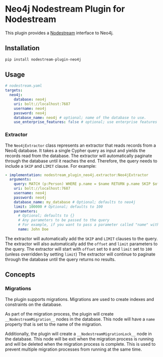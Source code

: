 # Neo4j Nodestream Plugin for Nodestream

This plugin provides a [Nodestream](https://github.com/nodestream-proj/nodestream) interface to Neo4j. 

## Installation

```bash
pip install nodestream-plugin-neo4j
```

## Usage

```yaml
# nodestream.yaml
targets:
  neo4j:
    database: neo4j
    uri: bolt://localhost:7687
    username: neo4j
    password: neo4j
    database_name: neo4j # optional; name of the database to use.
    use_enterprise_features: false # optional; use enterprise features (e.g. node key constraints)
```

### Extractor 

The `Neo4jExtractor` class represents an extractor that reads records from a Neo4j database. It takes a single Cypher query as
input and yields the records read from the database. The extractor will automatically paginate through the database until it reaches the end. Therefore, the query needs to include a `SKIP` and `LIMIT` clause. For example:

```yaml
- implementation: nodestream_plugin_neo4j.extractor:Neo4jExtractor
  arguments:
    query: MATCH (p:Person) WHERE p.name = $name RETURN p.name SKIP $offset LIMIT $limit
    uri: bolt://localhost:7687
    username: neo4j
    password: neo4j
    database_name: my_database # Optional; defaults to neo4j
    limit: 100000 # Optional; defaults to 100
    parameters:
      # Optional; defaults to {}
      # Any parameters to be passed to the query
      # For example, if you want to pass a parameter called "name" with the value "John Doe", you would do this:
      name: John Doe
```

The extractor will automatically add the `SKIP` and `LIMIT` clauses to the query. The extractor will also automatically add the `offset` and `limit` parameters to the query. The extractor will start with `offset` set to `0` and `limit` set to `100` (unless overridden by setting `limit`) The extractor will continue to paginate through the database until the query returns no results. 

## Concepts 

### Migrations 

The plugin supports migrations. Migrations are used to create indexes and constraints on the database. 

As part of the migration process, the plugin will create  `__NodestreamMigration__` nodes in the database. 
This node will have a `name` property that is set to the name of the migration. 

Additionally, the plugin will create a `__NodestreamMigrationLock__` node in the database. 
This node will be exit when the migration process is running and will be deleted when the migration process is complete.
This is used to prevent multiple migration processes from running at the same time.
